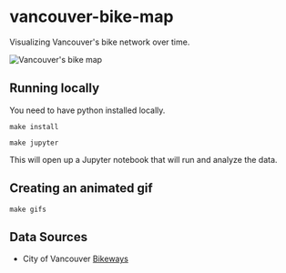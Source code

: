 # vancouver-bike-map

Visualizing Vancouver's bike network over time.

![Vancouver's bike map](images/vancouver_bike_map.gif)

## Running locally

You need to have python installed locally.

`make install`

`make jupyter`

This will open up a Jupyter notebook that will run and analyze the data.

## Creating an animated gif

`make gifs`

## Data Sources

* City of Vancouver [Bikeways](https://opendata.vancouver.ca/explore/dataset/bikeways/)
